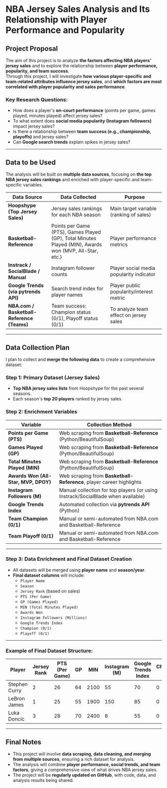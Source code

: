 # NBA Jersey Sales Analysis and Its Relationship with Player Performance and Popularity

## Project Proposal

The aim of this project is to analyze **the factors affecting NBA players' jersey sales** and to explore the relationship between **player performance, popularity, and team success**.  
Through this project, I will investigate **how various player-specific and team-related attributes influence jersey sales**, and **which factors are most correlated with player popularity and sales performance**.

### Key Research Questions:
- How does a player's **on-court performance** (points per game, games played, minutes played) affect jersey sales?
- To what extent does **social media popularity (Instagram followers)** impact jersey sales?
- Is there a relationship between **team success (e.g., championship, playoffs)** and jersey sales?
- Can **Google search trends** explain spikes in jersey sales?

---

## Data to be Used

The analysis will be built on **multiple data sources**, focusing on **the top NBA jersey sales rankings** and enriched with player-specific and team-specific variables.

| Data Source                                      | Data Collected                                      | Purpose                                         |
|--------------------------------------------------|-----------------------------------------------------|------------------------------------------------|
| **Hoopshype (Top Jersey Sales)**                 | Jersey sales rankings for each NBA season          | Main target variable (ranking of sales)       |
| **Basketball-Reference**                         | Points per Game (PTS), Games Played (GP), Total Minutes Played (MIN), Awards won (MVP, All-Star, etc.) | Player performance metrics                    |
| **Instrack / SocialBlade / Manual**              | Instagram follower counts                          | Player social media popularity indicator     |
| **Google Trends (via pytrends API)**             | Search trend index for player names               | Player public popularity/interest metric     |
| **NBA.com / Basketball-Reference (Teams)**      | Team success: Champion status (0/1), Playoff status (0/1) | To analyze team effect on jersey sales       |

---

## Data Collection Plan

I plan to collect and **merge the following data** to create a comprehensive dataset:

### Step 1: **Primary Dataset (Jersey Sales)**
- **Top NBA jersey sales lists** from Hoopshype for the past several seasons.
- Each season's **top 20 players** ranked by jersey sales.

### Step 2: **Enrichment Variables**
| Variable                                     | Collection Method                                       |
|----------------------------------------------|------------------------------------------------------|
| **Points per Game (PTS)**                    | Web scraping from **Basketball-Reference** (Python/BeautifulSoup) |
| **Games Played (GP)**                        | Web scraping from **Basketball-Reference** (Python/BeautifulSoup) |
| **Total Minutes Played (MIN)**               | Web scraping from **Basketball-Reference** (Python/BeautifulSoup) |
| **Awards Won (All-Star, MVP, DPOY)**          | Web scraping from **Basketball-Reference**, player career highlights |
| **Instagram Followers (M)**                   | Manual collection for top players (or using Instrack/SocialBlade when available) |
| **Google Trends Index**                      | Automated collection via **pytrends API** (Python)    |
| **Team Champion (0/1)**                      | Manual or semi-automated from NBA.com and Basketball-Reference |
| **Team Playoff (0/1)**                       | Manual or semi-automated from NBA.com and Basketball-Reference |

---

### Step 3: **Data Enrichment and Final Dataset Creation**
- All datasets will be merged using **player name** and **season/year**.
- **Final dataset columns** will include:
  - `Player Name`
  - `Season`
  - `Jersey Rank` (based on sales)
  - `PTS (Per Game)`
  - `GP (Games Played)`
  - `MIN (Total Minutes Played)`
  - `Awards Won`
  - `Instagram Followers (Millions)`
  - `Google Trends Index`
  - `Champion (0/1)`
  - `Playoff (0/1)`

---

### Example of Final Dataset Structure:

| Player          | Jersey Rank | PTS (Per Game) | GP | MIN | Instagram (M) | Google Trends Index | Champion (0/1) | Playoff (0/1) |
|-----------------|-------------|----------------|----|-----|---------------|---------------------|----------------|---------------|
| Stephen Curry   | 2           | 26             | 64 | 2100| 55            | 70                  | 0              | 1             |
| LeBron James    | 1           | 25             | 55 | 1900| 150           | 85                  | 0              | 1             |
| Luka Doncic     | 3           | 28             | 70 | 2400| 8             | 55                  | 0              | 0             |

---

## Final Notes
- This project will involve **data scraping, data cleaning, and merging from multiple sources**, ensuring a rich dataset for analysis.
- The analysis will combine **player performance, social trends, and team factors**, giving a comprehensive view of what drives NBA jersey sales.
- The project will be **regularly updated on GitHub**, with code, data, and analysis results being shared.
